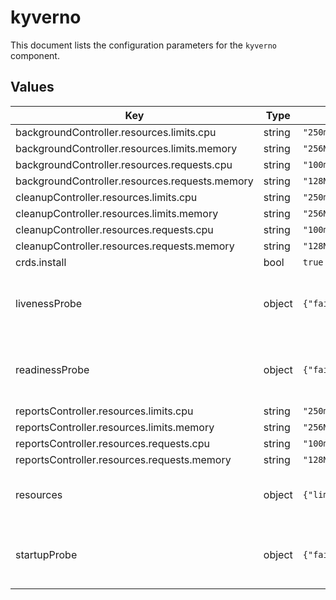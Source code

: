 # kyverno

This document lists the configuration parameters for the `kyverno` component.

## Values

| Key | Type | Default | Description |
|-----|------|---------|-------------|
| backgroundController.resources.limits.cpu | string | `"250m"` |  |
| backgroundController.resources.limits.memory | string | `"256Mi"` |  |
| backgroundController.resources.requests.cpu | string | `"100m"` |  |
| backgroundController.resources.requests.memory | string | `"128Mi"` |  |
| cleanupController.resources.limits.cpu | string | `"250m"` |  |
| cleanupController.resources.limits.memory | string | `"256Mi"` |  |
| cleanupController.resources.requests.cpu | string | `"100m"` |  |
| cleanupController.resources.requests.memory | string | `"128Mi"` |  |
| crds.install | bool | `true` |  |
| livenessProbe | object | `{"failureThreshold":3,"initialDelaySeconds":0,"periodSeconds":10,"successThreshold":1,"timeoutSeconds":1}` | Liveness probe for the main admission controller. |
| readinessProbe | object | `{"failureThreshold":3,"initialDelaySeconds":0,"periodSeconds":10,"successThreshold":1,"timeoutSeconds":1}` | Readiness probe for the main admission controller. |
| reportsController.resources.limits.cpu | string | `"250m"` |  |
| reportsController.resources.limits.memory | string | `"256Mi"` |  |
| reportsController.resources.requests.cpu | string | `"100m"` |  |
| reportsController.resources.requests.memory | string | `"128Mi"` |  |
| resources | object | `{"limits":{"cpu":"250m","memory":"256Mi"},"requests":{"cpu":"100m","memory":"128Mi"}}` | Resources for the main admission controller. |
| startupProbe | object | `{"failureThreshold":30,"initialDelaySeconds":0,"periodSeconds":10,"successThreshold":1,"timeoutSeconds":1}` | Startup probe for the main admission controller. |